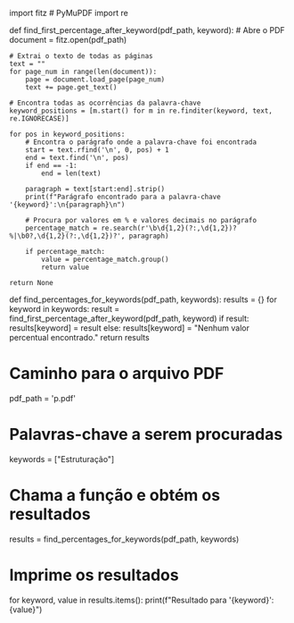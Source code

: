 import fitz  # PyMuPDF
import re

def find_first_percentage_after_keyword(pdf_path, keyword):
    # Abre o PDF
    document = fitz.open(pdf_path)
    
    # Extrai o texto de todas as páginas
    text = ""
    for page_num in range(len(document)):
        page = document.load_page(page_num)
        text += page.get_text()
    
    # Encontra todas as ocorrências da palavra-chave
    keyword_positions = [m.start() for m in re.finditer(keyword, text, re.IGNORECASE)]
    
    for pos in keyword_positions:
        # Encontra o parágrafo onde a palavra-chave foi encontrada
        start = text.rfind('\n', 0, pos) + 1
        end = text.find('\n', pos)
        if end == -1:
            end = len(text)
        
        paragraph = text[start:end].strip()
        print(f"Parágrafo encontrado para a palavra-chave '{keyword}':\n{paragraph}\n")
        
        # Procura por valores em % e valores decimais no parágrafo
        percentage_match = re.search(r'\b\d{1,2}(?:,\d{1,2})?%|\b0?,\d{1,2}(?:,\d{1,2})?', paragraph)
        
        if percentage_match:
            value = percentage_match.group()
            return value
    
    return None

def find_percentages_for_keywords(pdf_path, keywords):
    results = {}
    for keyword in keywords:
        result = find_first_percentage_after_keyword(pdf_path, keyword)
        if result:
            results[keyword] = result
        else:
            results[keyword] = "Nenhum valor percentual encontrado."
    return results

# Caminho para o arquivo PDF
pdf_path = 'p.pdf'

# Palavras-chave a serem procuradas
keywords = ["Estruturação"]

# Chama a função e obtém os resultados
results = find_percentages_for_keywords(pdf_path, keywords)

# Imprime os resultados
for keyword, value in results.items():
    print(f"Resultado para '{keyword}': {value}")
